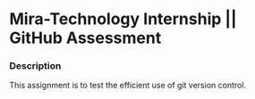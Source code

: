 # Mira-Technology Internship || GitHub Assessment

### Description
This assignment is to test the efficient use of git version control.